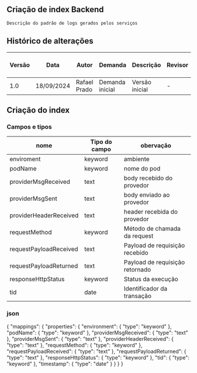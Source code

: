## Criação de index Backend

```
Descrição do padrão de logs gerados pelos serviços
```

## Histórico de alterações
| Versão |    Data    |     Autor    |     Demanda     |    Descrição   | Revisor | Entrega em UAT |
|--------|------------|--------------|-----------------|----------------|---------|----------------|
| 1.0    | 18/09/2024 | Rafael Prado | Demanda inicial | Versão inicial | -       | -              |


## Criação do index

### Campos e tipos

|         nome           |    Tipo do campo    |             obervação           |
|------------------------|---------------------|---------------------------------|
| enviroment             | keyword             | ambiente                        |
| podName                | keyword             | nome do pod                     |
| providerMsgReceived    | text                | body recebido do provedor       |
| providerMsgSent        | text                | body enviado ao provedor        |
| providerHeaderReceived | text                | header recebida do provedor     |
| requestMethod          | keyword             | Método de chamada da request    |
| requestPayloadReceived | text                | Payload de requisição recebido  |
| requestPayloadReturned | text                | Payload de requisição retornado |
| responseHttpStatus     | keyword             | Status da execução              |
| tid                    | date                | Identificador da transação      |


### json

{
    "mappings": {
        "properties": {
            "environment": {
                "type": "keyword"
            },
            "podName": {
                "type": "keyword"
            },
            "providerMsgReceived": {
                "type": "text"
            },
            "providerMsgSent": {
                "type": "text"
            },
            "providerHeaderReceived": {
                "type": "text"
            },
            "requestMethod": {
                "type": "keyword"
            },
            "requestPayloadReceived": {
                "type": "text"
            },
            "requestPayloadReturned": {
                "type": "text"
            },
            "responseHttpStatus": {
                "type": "keyword"
            },
            "tid": {
                "type": "keyword"
            },
            "timestamp": {
                "type": "date"
            }
        }
    }
}
